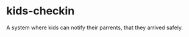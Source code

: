kids-checkin
============

A system where kids can notify their parrents, that they arrived safely.
